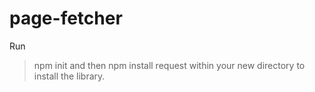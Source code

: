# page-fetcher
Run 
>npm init 
and then 
>npm install request 
within your new directory to install the library.
